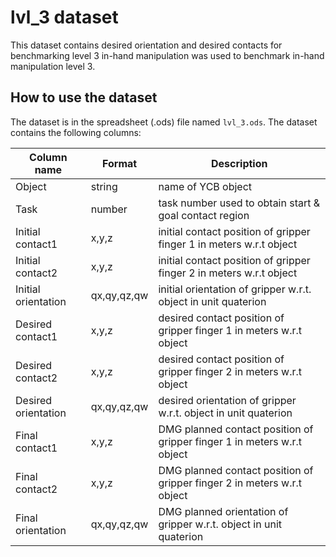 # lvl\_3 dataset
This dataset contains desired orientation and desired contacts for benchmarking level 3 in-hand manipulation was used to benchmark in-hand manipulation level 3.

## How to use the dataset
The dataset is in the spreadsheet (.ods) file named `lvl_3.ods`. The dataset contains the following columns:

| Column name         | Format      | Description                                                             |
|------------------- |----------- |----------------------------------------------------------------------- |
| Object              | string      | name of YCB object                                                      |
| Task                | number      | task number used to obtain start & goal contact region                  |
| Initial contact1    | x,y,z       | initial contact position of gripper finger 1 in meters w.r.t object     |
| Initial contact2    | x,y,z       | initial contact position of gripper finger 2 in meters w.r.t object     |
| Initial orientation | qx,qy,qz,qw | initial orientation of gripper w.r.t. object in unit quaterion          |
| Desired contact1    | x,y,z       | desired contact position of gripper finger 1 in meters w.r.t object     |
| Desired contact2    | x,y,z       | desired contact position of gripper finger 2 in meters w.r.t object     |
| Desired orientation | qx,qy,qz,qw | desired orientation of gripper w.r.t. object in unit quaterion          |
| Final contact1      | x,y,z       | DMG planned contact position of gripper finger 1 in meters w.r.t object |
| Final contact2      | x,y,z       | DMG planned contact position of gripper finger 2 in meters w.r.t object |
| Final orientation   | qx,qy,qz,qw | DMG planned orientation of gripper w.r.t. object in unit quaterion      |

